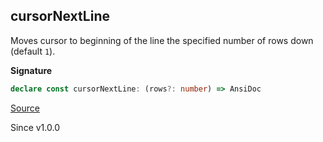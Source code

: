 ## cursorNextLine

Moves cursor to beginning of the line the specified number of rows down
(default `1`).

**Signature**

```ts
declare const cursorNextLine: (rows?: number) => AnsiDoc
```

[Source](https://github.com/Effect-TS/effect/tree/main/packages/printer-ansi/src/AnsiDoc.ts#L169)

Since v1.0.0